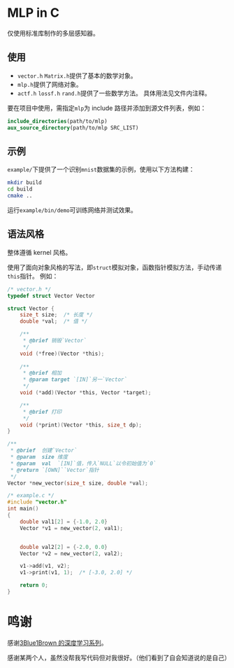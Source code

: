 # MLP in C

仅使用标准库制作的多层感知器。

## 使用

- `vector.h` `Matrix.h`提供了基本的数学对象。
- `mlp.h`提供了网络对象。
- `actf.h` `lossf.h` `rand.h`提供了一些数学方法。
具体用法见文件内注释。

要在项目中使用，需指定`mlp`为 include 路径并添加到源文件列表，例如：
```cmake
include_directories(path/to/mlp)
aux_source_directory(path/to/mlp SRC_LIST)
```

## 示例

`example/`下提供了一个识别`mnist`数据集的示例，使用以下方法构建：
```bash
mkdir build
cd build
cmake ..
```
运行`example/bin/demo`可训练网络并测试效果。

## 语法风格

整体遵循 kernel 风格。

使用了面向对象风格的写法，即`struct`模拟对象，函数指针模拟方法，手动传递`this`指针。
例如：
```c
/* vector.h */
typedef struct Vector Vector

struct Vector {
	size_t size;  /* 长度 */
	double *val;  /* 值 */

	/**
	 * @brief 销毁`Vector`
	 */
	void (*free)(Vector *this);
	
	/**
	 * @brief 相加
	 * @param target `[IN]`另一`Vector`
	 */
	void (*add)(Vector *this, Vector *target);

	/**
	 * @brief 打印
	 */
	void (*print)(Vector *this, size_t dp);
}

/**
 * @brief  创建`Vector`
 * @param  size 维度
 * @param  val  `[IN]`值，传入`NULL`以令初始值为`0`
 * @return `[OWN]``Vector`指针
 */
Vector *new_vector(size_t size, double *val);
```
```c
/* example.c */
#include "vector.h"
int main()
{
	double val1[2] = {-1.0, 2.0}
	Vector *v1 = new_vector(2, val1);


	double val2[2] = {-2.0, 0.0}
	Vector *v2 = new_vector(2, val2);

	v1->add(v1, v2);
	v1->print(v1, 1);  /* [-3.0, 2.0] */

	return 0;
}

```

# 鸣谢
感谢[3Blue1Brown 的深度学习系列](https://space.bilibili.com/88461692/lists/1528929?type=series)。

感谢某两个人，虽然没帮我写代码但对我很好。（他们看到了自会知道说的是自己）
